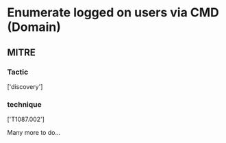 # Enumerate logged on users via CMD (Domain)

## MITRE

### Tactic
['discovery']

### technique
['T1087.002']

Many more to do...
